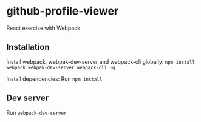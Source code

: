 # github-profile-viewer
React exercise with Webpack

## Installation
Install webpack, webpak-dev-server and webpack-cli globally:
`npm install webpack webpak-dev-server webpack-cli -g`

Install dependencies:
Run `npm install`

## Dev server
Run `webpack-dev-server`